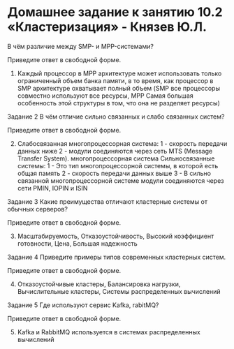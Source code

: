 # Домашнее задание к занятию 10.2 «Кластеризация» - Князев Ю.Л.

В чём различие между SMP- и MPP-системами?

Приведите ответ в свободной форме.

1) Каждый процессор в MPP архитектуре может использовать только ограниченный объем банка памяти, в то время, как процессор в SMP архитектуре охватывает полный объем
(SMP все процессоры совместно используют все ресурсы, MPP Самая большая особенность этой структуры в том, что она не разделяет ресурсы)


Задание 2
В чём отличие сильно связанных и слабо связанных систем?

Приведите ответ в свободной форме.

2) Слабосвязанная многопроцессорная система:
1 - скорость передачи данных ниже
2 - модули соединяются через сеть MTS (Message Transfer System).
многопроцессорная система
Сильносвязанные системы:
1 - Это тип многопроцессорной системы, в которой есть общая память
2 - скорость передачи данных выше
3 - В сильно связанной многопроцессорной системе модули соединяются через сети PMIN, IOPIN и ISIN

Задание 3
Какие преимущества отличают кластерные системы от обычных серверов?

Приведите ответ в свободной форме.

3) Масштабируемость, Отказоустойчивость, Высокий коэффициент готовности, Цена, Большая надежность


Задание 4
Приведите примеры типов современных кластерных систем.

Приведите ответ в свободной форме.

4) Отказоустойчивые кластеры, Балансировка нагрузки, Вычислительные кластеры, Системы распределенных вычислений

Задание 5
Где используют сервис Kafka, rabitMQ?

Приведите ответ в свободной форме.

5) Kafka и RabbitMQ используется в системах распределенных вычислений
